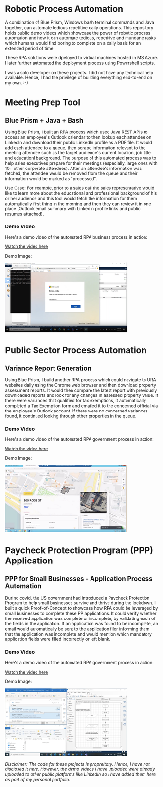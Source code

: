 # Robotic Process Automation

A combination of Blue Prism, Windows bash terminal commands and Java together, can automate tedious repetitive daily operations. This repository holds public demo videos which showcase the power of robotic process automation and how it can automate tedious, repetitive and mundane tasks which humans would find boring to complete on a daily basis for an extended period of time.

These RPA solutions were dpeloyed to virtual machines hosted in MS Azure. I later further automated the deployment process using Powershell scripts.

I was a solo developer on these projects. I did not have any technical help available. Hence, I had the privilege of building everything end-to-end on my own. :-)

# Meeting Prep Tool

## Blue Prism + Java + Bash

Using Blue Prism, I built an RPA process which used Java REST APIs to access an employee's Outlook calendar to then lookup each attendee on LinkedIn and download their public LinkedIn  profile as a PDF file. It would add each attendee to a queue, then scrape information relevant to the meeting attendee such as the target audience's current location, job title and educationl background. The purpose of this automated process was to help sales executives prepare for their meetings (especially, large ones with 10+ other corporate attendees). After an attendee's information was fetched, the attendee would be removed from the queue and their information would be marked as "processed".

Use Case: For example, prior to a sales call the sales representative would like to learn more about the educational and professional background of his or her audience and this tool would fetch the information for them automatically first thing in the morning and then they can review it in one place (Outlook email summary with LinkedIn profile links and public resumes attached).

### Demo Video

Here's a demo video of the automated RPA business process in action:

[Watch the video here](demo-videos/Meeting%20Prep%20Blue%20Prism.mp4)

Demo Image:

<img src="images/Meeting-Prep-Preview.png" alt="Meeting Prep Thumbnail" width="400" />


# Public Sector Process Automation

## Variance Report Generation

Using Blue Prism, I build another RPA process which could navigate to URA websites daily using the Chrome web browser and then download property assessment reports. It would then compare the latest report with previously downloaded reports and look for any changes in assessed property value. If there were variances that qualified for tax exemptions, it automatically completed a Tax Exemption form and emailed it to the concerned official via the employee's Outlook account. If there were no concerned variances found, it continued looking through other properties in the queue.

### Demo Video

Here's a demo video of the automated RPA government process in action:

[Watch the video here](demo-videos/URA%20Demo.mp4)

Demo Image:

<img src="images/URA-Demo-Preview.png" alt="URA Demo Thumbnail" width="400" />

# Paycheck Protection Program (PPP) Application

## PPP for Small Businesses - Application Process Automation

During covid, the US government had introduced a Paycheck Protection Program to help small businesses survive and thrive during the lockdown. I built a quick Proof-of-Concept to showcase how RPA could be leveraged by small businesses to complete these PP applications. It could verify whether the received application was complete or incomplete, by validating each of the fields in the application. If an application was found to be incomplete, an email would automatically be sent to the application filer informing them that the application was incomplete and would mention which mandatory application fields were filled incorrectly or left blank.

### Demo Video

Here's a demo video of the automated RPA government process in action:

[Watch the video here](demo-videos/RPA%20PPP.mp4)

Demo Image:

<img src="images/PPP.png" alt="PPP Demo Thumbnail" width="400" />

<br>

_Disclaimer: The code for these projects is propreitary. Hence, I have not disclosed it here. However, the demo videos I have uploaded were already uploaded to other public platforms like LinkedIn so I have added them here as part of my personal portfolio._